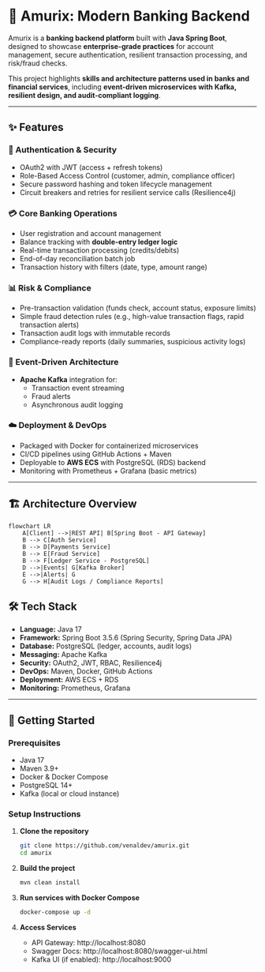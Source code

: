 # 🏦 Amurix: Modern Banking Backend  

Amurix is a **banking backend platform** built with **Java Spring Boot**, designed to showcase **enterprise-grade practices** for account management, secure authentication, resilient transaction processing, and risk/fraud checks.  

This project highlights **skills and architecture patterns used in banks and financial services**, including **event-driven microservices with Kafka, resilient design, and audit-compliant logging**.  

---

## ✨ Features  

### 🔐 Authentication & Security  
- OAuth2 with JWT (access + refresh tokens)  
- Role-Based Access Control (customer, admin, compliance officer)  
- Secure password hashing and token lifecycle management  
- Circuit breakers and retries for resilient service calls (Resilience4j)  

### 💳 Core Banking Operations  
- User registration and account management  
- Balance tracking with **double-entry ledger logic**  
- Real-time transaction processing (credits/debits)  
- End-of-day reconciliation batch job  
- Transaction history with filters (date, type, amount range)  

### 📊 Risk & Compliance  
- Pre-transaction validation (funds check, account status, exposure limits)  
- Simple fraud detection rules (e.g., high-value transaction flags, rapid transaction alerts)  
- Transaction audit logs with immutable records  
- Compliance-ready reports (daily summaries, suspicious activity logs)  

### 🔄 Event-Driven Architecture  
- **Apache Kafka** integration for:  
  - Transaction event streaming  
  - Fraud alerts  
  - Asynchronous audit logging  

### ☁️ Deployment & DevOps  
- Packaged with Docker for containerized microservices  
- CI/CD pipelines using GitHub Actions + Maven  
- Deployable to **AWS ECS** with PostgreSQL (RDS) backend  
- Monitoring with Prometheus + Grafana (basic metrics)  

---

## 🏗 Architecture Overview  

```mermaid
flowchart LR
    A[Client] -->|REST API| B[Spring Boot - API Gateway]
    B --> C[Auth Service]
    B --> D[Payments Service]
    B --> E[Fraud Service]
    B --> F[Ledger Service - PostgreSQL]
    D -->|Events| G[Kafka Broker]
    E -->|Alerts| G
    G --> H[Audit Logs / Compliance Reports]
```
## 🛠 Tech Stack  

- **Language:** Java 17  
- **Framework:** Spring Boot 3.5.6 (Spring Security, Spring Data JPA)  
- **Database:** PostgreSQL (ledger, accounts, audit logs)  
- **Messaging:** Apache Kafka  
- **Security:** OAuth2, JWT, RBAC, Resilience4j  
- **DevOps:** Maven, Docker, GitHub Actions  
- **Deployment:** AWS ECS + RDS  
- **Monitoring:** Prometheus, Grafana  

---

## 🚀 Getting Started  

### Prerequisites  
- Java 17  
- Maven 3.9+  
- Docker & Docker Compose  
- PostgreSQL 14+  
- Kafka (local or cloud instance)  

### Setup Instructions  

1. **Clone the repository**
   
   ```bash
   git clone https://github.com/venaldev/amurix.git
   cd amurix
3. **Build the project**
   
   ```bash
   mvn clean install
5. **Run services with Docker Compose**
   ```bash
   docker-compose up -d
6. **Access Services**
   * API Gateway: http://localhost:8080
   * Swagger Docs: http://localhost:8080/swagger-ui.html
   * Kafka UI (if enabled): http://localhost:9000
  
   
   


    
